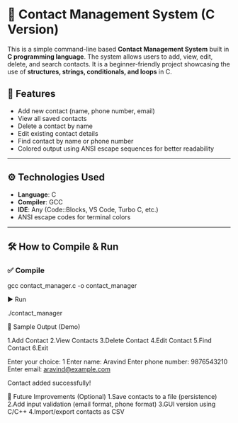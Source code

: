 # 📇 Contact Management System (C Version)

This is a simple command-line based **Contact Management System** built in **C programming language**. The system allows users to add, view, edit, delete, and search contacts. It is a beginner-friendly project showcasing the use of **structures, strings, conditionals, and loops** in C.

## 🧠 Features

- Add new contact (name, phone number, email)
- View all saved contacts
- Delete a contact by name
- Edit existing contact details
- Find contact by name or phone number
- Colored output using ANSI escape sequences for better readability

---

## ⚙️ Technologies Used

- **Language**: C
- **Compiler**: GCC
- **IDE**: Any (Code::Blocks, VS Code, Turbo C, etc.)
- ANSI escape codes for terminal colors

---

## 🛠 How to Compile & Run

### ✅ Compile
gcc contact_manager.c -o contact_manager

▶️ Run

./contact_manager

📌 Sample Output (Demo)

1.Add Contact
2.View Contacts
3.Delete Contact
4.Edit Contact
5.Find Contact
6.Exit

Enter your choice: 1
Enter name: Aravind
Enter phone number: 9876543210
Enter email: aravind@example.com

Contact added successfully!


🚀 Future Improvements (Optional)
1.Save contacts to a file (persistence)
2.Add input validation (email format, phone format)
3.GUI version using C/C++
4.Import/export contacts as CSV
